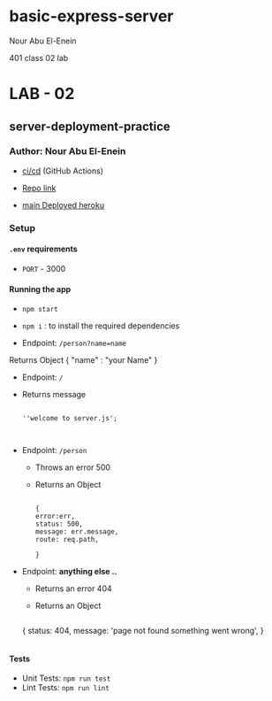 # basic-express-server

Nour Abu El-Enein

401 class 02 lab
# LAB - 02
## server-deployment-practice
### Author: Nour Abu El-Enein

- [ci/cd](https://github.com/engnour94/basic-express-server/actions) (GitHub Actions)

- [Repo link](https://github.com/engnour94/basic-express-server)

- [main Deployed heroku](https://nour-basic-server.herokuapp.com/)
 
### Setup

#### `.env` requirements

- `PORT` - 3000

#### Running the app

- `npm start`
-  `npm i` : to install the required dependencies

-  Endpoint: `/person?name=name`

Returns Object
{
"name" : "your Name"
}

 - Endpoint: `/`
  - Returns message

    ```

    ''welcome to server.js';

   

    ```
- Endpoint: `/person`
  - Throws an error 500
  - Returns an Object

    ```

    {
    error:err,
    status: 500,
    message: err.message,
    route: req.path,
  
    }

    ```
- Endpoint: **anything else ..**
  - Returns an error 404
  - Returns an Object

    ```

  {
    status: 404,
    message: 'page not found something went wrong',
  }

    ```
#### Tests

- Unit Tests: `npm run test`
- Lint Tests: `npm run lint`

